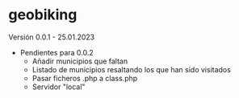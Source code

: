 # geobiking
Versión 0.0.1 - 25.01.2023
  - Pendientes para 0.0.2
    * Añadir municipios que faltan
    * Listado de municipios resaltando los que han sido visitados
    * Pasar ficheros .php a class.php
    * Servidor "local"
    
